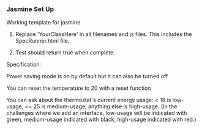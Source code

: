 ### Jasmine Set Up

Working template for jasmine

1. Replace 'YourClassHere' in all filenames and js files. This includes the SpecRunner.html file.

2. Test should return true when complete.



Specification:




Power saving mode is on by default but it can also be turned off

You can reset the temperature to 20 with a reset function

You can ask about the thermostat's current energy usage: < 18 is low-usage, <= 25 is medium-usage, anything else is high-usage.
(In the challenges where we add an interface, low-usage will be indicated with green, medium-usage indicated with black, high-usage indicated with red.)